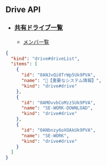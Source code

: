 ## Drive API

- ### [共有ドライブ一覧](https://developers.google.com/drive/api/v2/reference/drives/list)
  - [メンバ一覧](https://developers.google.com/drive/api/v2/reference/permissions/list)

```json
{
  "kind": "drive#driveList",
  "items": [
    {
      "id": "0ANJvQi0TrWp5Uk9PVA",
      "name": "📙【重要なシステム情報】",
      "kind": "drive#drive"
    },
    {
      "id": "0AMOvvbCoMzzSUk9PVA",
      "name": "SE-WORK-DOWNLOAD",
      "kind": "drive#drive"
    },
    {
      "id": "0ANbnzy6oXOAkUk9PVA",
      "name": "SE-WORK",
      "kind": "drive#drive"
    }
  ]
}
```
